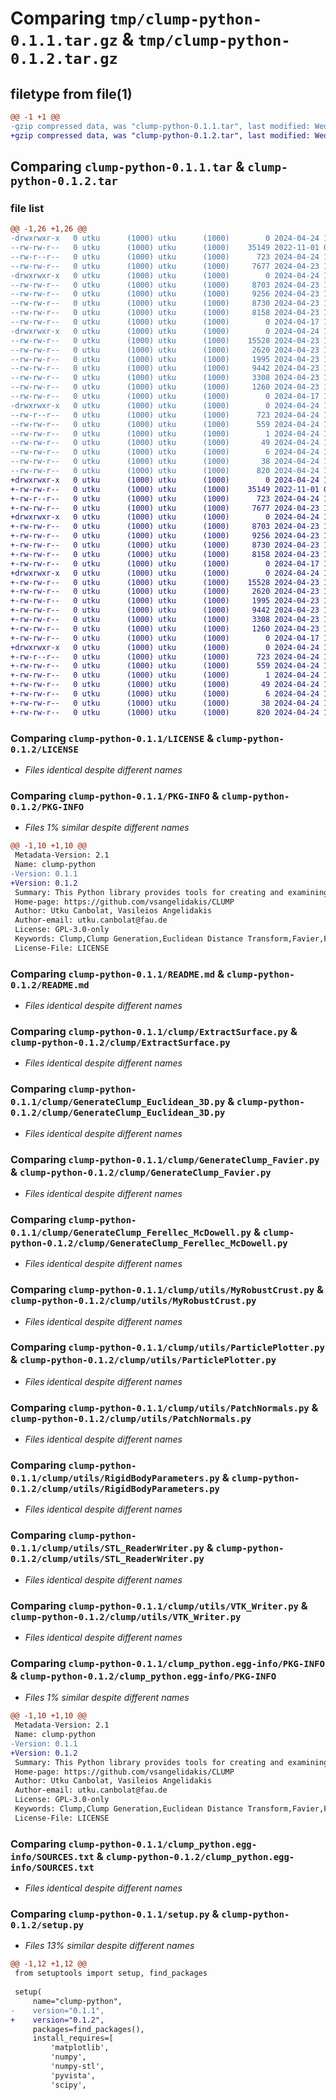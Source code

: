 # Comparing `tmp/clump-python-0.1.1.tar.gz` & `tmp/clump-python-0.1.2.tar.gz`

## filetype from file(1)

```diff
@@ -1 +1 @@
-gzip compressed data, was "clump-python-0.1.1.tar", last modified: Wed Apr 24 12:38:57 2024, max compression
+gzip compressed data, was "clump-python-0.1.2.tar", last modified: Wed Apr 24 14:47:03 2024, max compression
```

## Comparing `clump-python-0.1.1.tar` & `clump-python-0.1.2.tar`

### file list

```diff
@@ -1,26 +1,26 @@
-drwxrwxr-x   0 utku      (1000) utku      (1000)        0 2024-04-24 12:38:57.130817 clump-python-0.1.1/
--rw-rw-r--   0 utku      (1000) utku      (1000)    35149 2022-11-01 09:30:38.000000 clump-python-0.1.1/LICENSE
--rw-r--r--   0 utku      (1000) utku      (1000)      723 2024-04-24 12:38:57.130817 clump-python-0.1.1/PKG-INFO
--rw-rw-r--   0 utku      (1000) utku      (1000)     7677 2024-04-23 16:13:16.000000 clump-python-0.1.1/README.md
-drwxrwxr-x   0 utku      (1000) utku      (1000)        0 2024-04-24 12:38:57.130817 clump-python-0.1.1/clump/
--rw-rw-r--   0 utku      (1000) utku      (1000)     8703 2024-04-23 16:33:08.000000 clump-python-0.1.1/clump/ExtractSurface.py
--rw-rw-r--   0 utku      (1000) utku      (1000)     9256 2024-04-23 15:06:12.000000 clump-python-0.1.1/clump/GenerateClump_Euclidean_3D.py
--rw-rw-r--   0 utku      (1000) utku      (1000)     8730 2024-04-23 15:39:48.000000 clump-python-0.1.1/clump/GenerateClump_Favier.py
--rw-rw-r--   0 utku      (1000) utku      (1000)     8158 2024-04-23 15:39:58.000000 clump-python-0.1.1/clump/GenerateClump_Ferellec_McDowell.py
--rw-rw-r--   0 utku      (1000) utku      (1000)        0 2024-04-17 12:23:12.000000 clump-python-0.1.1/clump/__init__.py
-drwxrwxr-x   0 utku      (1000) utku      (1000)        0 2024-04-24 12:38:57.130817 clump-python-0.1.1/clump/utils/
--rw-rw-r--   0 utku      (1000) utku      (1000)    15528 2024-04-23 12:24:18.000000 clump-python-0.1.1/clump/utils/MyRobustCrust.py
--rw-rw-r--   0 utku      (1000) utku      (1000)     2620 2024-04-23 14:28:16.000000 clump-python-0.1.1/clump/utils/ParticlePlotter.py
--rw-rw-r--   0 utku      (1000) utku      (1000)     1995 2024-04-23 16:32:00.000000 clump-python-0.1.1/clump/utils/PatchNormals.py
--rw-rw-r--   0 utku      (1000) utku      (1000)     9442 2024-04-23 16:28:34.000000 clump-python-0.1.1/clump/utils/RigidBodyParameters.py
--rw-rw-r--   0 utku      (1000) utku      (1000)     3308 2024-04-23 16:32:44.000000 clump-python-0.1.1/clump/utils/STL_ReaderWriter.py
--rw-rw-r--   0 utku      (1000) utku      (1000)     1260 2024-04-23 16:32:48.000000 clump-python-0.1.1/clump/utils/VTK_Writer.py
--rw-rw-r--   0 utku      (1000) utku      (1000)        0 2024-04-17 12:23:12.000000 clump-python-0.1.1/clump/utils/__init__.py
-drwxrwxr-x   0 utku      (1000) utku      (1000)        0 2024-04-24 12:38:57.130817 clump-python-0.1.1/clump_python.egg-info/
--rw-r--r--   0 utku      (1000) utku      (1000)      723 2024-04-24 12:38:57.000000 clump-python-0.1.1/clump_python.egg-info/PKG-INFO
--rw-rw-r--   0 utku      (1000) utku      (1000)      559 2024-04-24 12:38:57.000000 clump-python-0.1.1/clump_python.egg-info/SOURCES.txt
--rw-rw-r--   0 utku      (1000) utku      (1000)        1 2024-04-24 12:38:57.000000 clump-python-0.1.1/clump_python.egg-info/dependency_links.txt
--rw-rw-r--   0 utku      (1000) utku      (1000)       49 2024-04-24 12:38:57.000000 clump-python-0.1.1/clump_python.egg-info/requires.txt
--rw-rw-r--   0 utku      (1000) utku      (1000)        6 2024-04-24 12:38:57.000000 clump-python-0.1.1/clump_python.egg-info/top_level.txt
--rw-rw-r--   0 utku      (1000) utku      (1000)       38 2024-04-24 12:38:57.130817 clump-python-0.1.1/setup.cfg
--rw-rw-r--   0 utku      (1000) utku      (1000)      820 2024-04-24 12:38:43.000000 clump-python-0.1.1/setup.py
+drwxrwxr-x   0 utku      (1000) utku      (1000)        0 2024-04-24 14:47:03.169736 clump-python-0.1.2/
+-rw-rw-r--   0 utku      (1000) utku      (1000)    35149 2022-11-01 09:30:38.000000 clump-python-0.1.2/LICENSE
+-rw-r--r--   0 utku      (1000) utku      (1000)      723 2024-04-24 14:47:03.169736 clump-python-0.1.2/PKG-INFO
+-rw-rw-r--   0 utku      (1000) utku      (1000)     7677 2024-04-23 16:13:16.000000 clump-python-0.1.2/README.md
+drwxrwxr-x   0 utku      (1000) utku      (1000)        0 2024-04-24 14:47:03.169736 clump-python-0.1.2/clump/
+-rw-rw-r--   0 utku      (1000) utku      (1000)     8703 2024-04-23 16:33:08.000000 clump-python-0.1.2/clump/ExtractSurface.py
+-rw-rw-r--   0 utku      (1000) utku      (1000)     9256 2024-04-23 15:06:12.000000 clump-python-0.1.2/clump/GenerateClump_Euclidean_3D.py
+-rw-rw-r--   0 utku      (1000) utku      (1000)     8730 2024-04-23 15:39:48.000000 clump-python-0.1.2/clump/GenerateClump_Favier.py
+-rw-rw-r--   0 utku      (1000) utku      (1000)     8158 2024-04-23 15:39:58.000000 clump-python-0.1.2/clump/GenerateClump_Ferellec_McDowell.py
+-rw-rw-r--   0 utku      (1000) utku      (1000)        0 2024-04-17 12:23:12.000000 clump-python-0.1.2/clump/__init__.py
+drwxrwxr-x   0 utku      (1000) utku      (1000)        0 2024-04-24 14:47:03.169736 clump-python-0.1.2/clump/utils/
+-rw-rw-r--   0 utku      (1000) utku      (1000)    15528 2024-04-23 12:24:18.000000 clump-python-0.1.2/clump/utils/MyRobustCrust.py
+-rw-rw-r--   0 utku      (1000) utku      (1000)     2620 2024-04-23 14:28:16.000000 clump-python-0.1.2/clump/utils/ParticlePlotter.py
+-rw-rw-r--   0 utku      (1000) utku      (1000)     1995 2024-04-23 16:32:00.000000 clump-python-0.1.2/clump/utils/PatchNormals.py
+-rw-rw-r--   0 utku      (1000) utku      (1000)     9442 2024-04-23 16:28:34.000000 clump-python-0.1.2/clump/utils/RigidBodyParameters.py
+-rw-rw-r--   0 utku      (1000) utku      (1000)     3308 2024-04-23 16:32:44.000000 clump-python-0.1.2/clump/utils/STL_ReaderWriter.py
+-rw-rw-r--   0 utku      (1000) utku      (1000)     1260 2024-04-23 16:32:48.000000 clump-python-0.1.2/clump/utils/VTK_Writer.py
+-rw-rw-r--   0 utku      (1000) utku      (1000)        0 2024-04-17 12:23:12.000000 clump-python-0.1.2/clump/utils/__init__.py
+drwxrwxr-x   0 utku      (1000) utku      (1000)        0 2024-04-24 14:47:03.169736 clump-python-0.1.2/clump_python.egg-info/
+-rw-r--r--   0 utku      (1000) utku      (1000)      723 2024-04-24 14:47:03.000000 clump-python-0.1.2/clump_python.egg-info/PKG-INFO
+-rw-rw-r--   0 utku      (1000) utku      (1000)      559 2024-04-24 14:47:03.000000 clump-python-0.1.2/clump_python.egg-info/SOURCES.txt
+-rw-rw-r--   0 utku      (1000) utku      (1000)        1 2024-04-24 14:47:03.000000 clump-python-0.1.2/clump_python.egg-info/dependency_links.txt
+-rw-rw-r--   0 utku      (1000) utku      (1000)       49 2024-04-24 14:47:03.000000 clump-python-0.1.2/clump_python.egg-info/requires.txt
+-rw-rw-r--   0 utku      (1000) utku      (1000)        6 2024-04-24 14:47:03.000000 clump-python-0.1.2/clump_python.egg-info/top_level.txt
+-rw-rw-r--   0 utku      (1000) utku      (1000)       38 2024-04-24 14:47:03.169736 clump-python-0.1.2/setup.cfg
+-rw-rw-r--   0 utku      (1000) utku      (1000)      820 2024-04-24 14:46:36.000000 clump-python-0.1.2/setup.py
```

### Comparing `clump-python-0.1.1/LICENSE` & `clump-python-0.1.2/LICENSE`

 * *Files identical despite different names*

### Comparing `clump-python-0.1.1/PKG-INFO` & `clump-python-0.1.2/PKG-INFO`

 * *Files 1% similar despite different names*

```diff
@@ -1,10 +1,10 @@
 Metadata-Version: 2.1
 Name: clump-python
-Version: 0.1.1
+Version: 0.1.2
 Summary: This Python library provides tools for creating and examining clumps using techniques: the Euclidean Distance Transform, Favier, and Ferellec-McDowell. It allows for the efficient generation of clumps and the extraction of their surfaces.
 Home-page: https://github.com/vsangelidakis/CLUMP
 Author: Utku Canbolat, Vasileios Angelidakis
 Author-email: utku.canbolat@fau.de
 License: GPL-3.0-only
 Keywords: Clump,Clump Generation,Euclidean Distance Transform,Favier,Ferellec-McDowell,Surface Extraction
 License-File: LICENSE
```

### Comparing `clump-python-0.1.1/README.md` & `clump-python-0.1.2/README.md`

 * *Files identical despite different names*

### Comparing `clump-python-0.1.1/clump/ExtractSurface.py` & `clump-python-0.1.2/clump/ExtractSurface.py`

 * *Files identical despite different names*

### Comparing `clump-python-0.1.1/clump/GenerateClump_Euclidean_3D.py` & `clump-python-0.1.2/clump/GenerateClump_Euclidean_3D.py`

 * *Files identical despite different names*

### Comparing `clump-python-0.1.1/clump/GenerateClump_Favier.py` & `clump-python-0.1.2/clump/GenerateClump_Favier.py`

 * *Files identical despite different names*

### Comparing `clump-python-0.1.1/clump/GenerateClump_Ferellec_McDowell.py` & `clump-python-0.1.2/clump/GenerateClump_Ferellec_McDowell.py`

 * *Files identical despite different names*

### Comparing `clump-python-0.1.1/clump/utils/MyRobustCrust.py` & `clump-python-0.1.2/clump/utils/MyRobustCrust.py`

 * *Files identical despite different names*

### Comparing `clump-python-0.1.1/clump/utils/ParticlePlotter.py` & `clump-python-0.1.2/clump/utils/ParticlePlotter.py`

 * *Files identical despite different names*

### Comparing `clump-python-0.1.1/clump/utils/PatchNormals.py` & `clump-python-0.1.2/clump/utils/PatchNormals.py`

 * *Files identical despite different names*

### Comparing `clump-python-0.1.1/clump/utils/RigidBodyParameters.py` & `clump-python-0.1.2/clump/utils/RigidBodyParameters.py`

 * *Files identical despite different names*

### Comparing `clump-python-0.1.1/clump/utils/STL_ReaderWriter.py` & `clump-python-0.1.2/clump/utils/STL_ReaderWriter.py`

 * *Files identical despite different names*

### Comparing `clump-python-0.1.1/clump/utils/VTK_Writer.py` & `clump-python-0.1.2/clump/utils/VTK_Writer.py`

 * *Files identical despite different names*

### Comparing `clump-python-0.1.1/clump_python.egg-info/PKG-INFO` & `clump-python-0.1.2/clump_python.egg-info/PKG-INFO`

 * *Files 1% similar despite different names*

```diff
@@ -1,10 +1,10 @@
 Metadata-Version: 2.1
 Name: clump-python
-Version: 0.1.1
+Version: 0.1.2
 Summary: This Python library provides tools for creating and examining clumps using techniques: the Euclidean Distance Transform, Favier, and Ferellec-McDowell. It allows for the efficient generation of clumps and the extraction of their surfaces.
 Home-page: https://github.com/vsangelidakis/CLUMP
 Author: Utku Canbolat, Vasileios Angelidakis
 Author-email: utku.canbolat@fau.de
 License: GPL-3.0-only
 Keywords: Clump,Clump Generation,Euclidean Distance Transform,Favier,Ferellec-McDowell,Surface Extraction
 License-File: LICENSE
```

### Comparing `clump-python-0.1.1/clump_python.egg-info/SOURCES.txt` & `clump-python-0.1.2/clump_python.egg-info/SOURCES.txt`

 * *Files identical despite different names*

### Comparing `clump-python-0.1.1/setup.py` & `clump-python-0.1.2/setup.py`

 * *Files 13% similar despite different names*

```diff
@@ -1,12 +1,12 @@
 from setuptools import setup, find_packages
 
 setup(
     name="clump-python",
-    version="0.1.1",
+    version="0.1.2",
     packages=find_packages(),
     install_requires=[
         'matplotlib',
         'numpy',
         'numpy-stl',
         'pyvista',
         'scipy',
```

